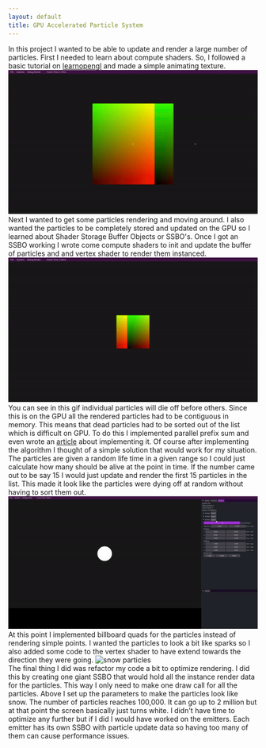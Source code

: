 ```yaml
---
layout: default
title: GPU Accelerated Particle System
---
```


In this project I wanted to be able to update and render a large number of particles. First I needed to learn about compute shaders. So, I followed a basic tutorial on [learnopengl](https://learnopengl.com/Guest-Articles/2022/Compute-Shaders/Introduction) and made a simple animating texture. \
![animated texture](assets/animated_texture.gif)\
Next I wanted to get some particles rendering and moving around. I also wanted the particles to be completely stored and updated on the GPU so I learned about Shader Storage Buffer Objects or SSBO's. Once I got an SSBO working I wrote come compute shaders to init and update the buffer of particles and and vertex shader to render them instanced.
![basic particle burst](assets/point_particles.gif)\
You can see in this gif individual particles will die off before others. Since this is on the GPU all the rendered particles had to be contiguous in memory. This means that dead particles had to be sorted out of the list which is difficult on GPU. To do this I implemented parallel prefix sum and even wrote an [article](/2024/04/12/parralel-prefix-sum.html) about implementing it. Of course after implementing the algorithm I thought of a simple solution that would work for my situation. The particles are given a random life time in a given range so I could just calculate how many should be alive at the point in time. If the number came out to be say 15 I would just update and render the first 15 particles in the list. This made it look like the particles were dying off at random without having to sort them out.
![billboard particles](assets/billboard.gif)\
At this point I implemented billboard quads for the particles instead of rendering simple points. I wanted the particles to look a bit like sparks so I also added some code to the vertex shader to have extend towards the direction they were going. 
![snow particles](assets/snow.gif)\
The final thing I did was refactor my code a bit to optimize rendering. I did this by creating one giant SSBO that would hold all the instance render data for the particles. This way I only need to make one draw call for all the particles. Above I set up the parameters to make the particles look like snow. The number of particles reaches 100,000. It can go up to 2 million but at that point the screen basically just turns white. I didn't have time to optimize any further but if I did I would have worked on the emitters. Each emitter has its own SSBO with particle update data so having too many of them can cause performance issues.
